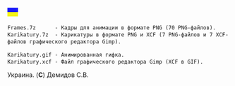 
![](https://github.com/drilnet/vector-06c-spr2bmp/blob/master/UA.png)

```
Frames.7z      - Кадры для анимации в формате PNG (70 PNG-файлов).
Karikatury.7z  - Карикатуры в формате PNG и XCF (7 PNG-файлов и 7 XCF-файлов графического редактора Gimp).
```

```
Karikatury.gif - Анимированная гифка.
Karikatury.xcf - Файл графического редактора Gimp (XCF в GIF).
```

Украина. (**C**) Демидов С.В.
